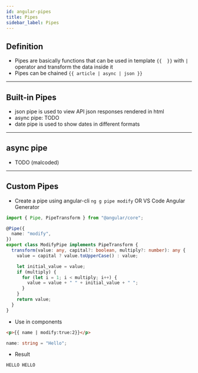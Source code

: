 ```yaml
---
id: angular-pipes
title: Pipes
sidebar_label: Pipes
---
```


## Definition

- Pipes are basically functions that can be used in template `{{  }}` with `|` operator and transform the data inside it
- Pipes can be chained `{{ article | async | json }}`

---

## Built-in Pipes

- json pipe is used to view API json responses rendered in html
- async pipe: TODO
- date pipe is used to show dates in different formats

---

## async pipe

- TODO (malcoded)

---

## Custom Pipes

- Create a pipe using angular-cli `ng g pipe modify` OR VS Code Angular Generator

```ts filename="modify.pipe.TS"
import { Pipe, PipeTransform } from "@angular/core";

@Pipe({
  name: "modify",
})
export class ModifyPipe implements PipeTransform {
  transform(value: any, capital?: boolean, multiply?: number): any {
    value = capital ? value.toUpperCase() : value;

    let initial_value = value;
    if (multiply) {
      for (let i = 1; i < multiply; i++) {
        value = value + " " + initial_value + " ";
      }
    }
    return value;
  }
}
```

- Use in components

```html filename="AppComponent.HTML"
<p>{{ name | modify:true:2}}</p>
```

```ts filename="AppComponent.TS"
name: string = "Hello";
```

- Result

```text filename="Result"
HELLO HELLO
```
